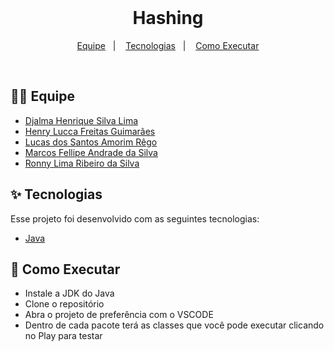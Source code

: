 <br/>

<h1 align="center">Hashing</h1>

<p align="center">
  <a href="#-equipe">Equipe</a>&nbsp;&nbsp;&nbsp;|&nbsp;&nbsp;&nbsp;
  <a href="#-tecnologias">Tecnologias</a>&nbsp;&nbsp;&nbsp;|&nbsp;&nbsp;&nbsp;
  <a href="#-como-executar">Como Executar</a>
</p>

<br>

## 🙅‍♂ Equipe

- [Djalma Henrique Silva Lima](https://github.com/DjalmaHenry)
- [Henry Lucca Freitas Guimarães](https://github.com/HenryLucca)
- [Lucas dos Santos Amorim Rêgo](https://github.com/lucass235)
- [Marcos Fellipe Andrade da Silva](https://github.com/marcosfandrade)
- [Ronny Lima Ribeiro da Silva](https://github.com/ronnylrsd)

## ✨ Tecnologias

Esse projeto foi desenvolvido com as seguintes tecnologias:

- [Java](https://docs.oracle.com/en/java/)

## 🚀 Como Executar

- Instale a JDK do Java
- Clone o repositório
- Abra o projeto de preferência com o VSCODE
- Dentro de cada pacote terá as classes que você pode executar clicando no Play para testar
